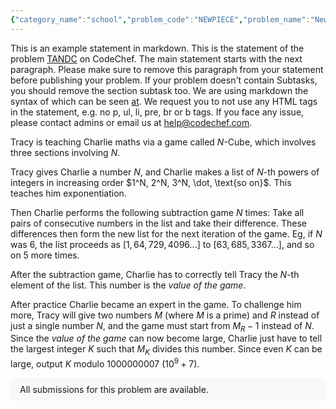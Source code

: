 ```yaml
---
{"category_name":"school","problem_code":"NEWPIECE","problem_name":"New Piece","problemComponents":{"constraints":"- $1 \\leq T \\leq 5000$\n- $1 \\leq A,B,P,Q \\leq 8$\n","constraintsState":true,"subtasks":"","subtasksState":false,"inputFormat":"- The first line of input contains a single integer $T$ denoting the number of test cases. The description of the test cases follows.\n- Each test case consists of a single line of input, containing four space-separated integers $A, B, P, Q$.\n","inputFormatState":true,"outputFormat":"For each test case, output a single line containing one integer - the minimum number of moves taken by the new piece to reach $(P, Q)$ from $(A, B)$.\n","outputFormatState":true,"sampleTestCases":{"0":{"id":1,"input":"3\n1 1 8 8\n5 7 5 8\n3 3 3 3\n","output":"2\n1\n0\n","explanation":"**Test Case $1$:** $(1,1)$ and $(8,8)$ have the same color, so Chef cannot move the new piece in $1$ move. Chef can first move the piece from $(1,1)$ to $(8,1)$ and then from $(8,1)$ to $(8,8)$, thus taking $2$ moves.\n\n**Test Case $2$:** $(5,7)$ and $(5,8)$ have different colors, so Chef can move the piece from $(5,7)$ to $(5,8)$ in $1$ move.","isDeleted":false}}},"video_editorial_url":"https://youtu.be/zzdtC_pKyAo","languages_supported":{"0":"CPP14","1":"C","2":"JAVA","3":"PYTH 3.6","4":"CPP17","5":"PYTH","6":"PYP3","7":"CS2","8":"ADA","9":"PYPY","10":"TEXT","11":"PAS fpc","12":"NODEJS","13":"RUBY","14":"PHP","15":"GO","16":"HASK","17":"TCL","18":"PERL","19":"SCALA","20":"LUA","21":"kotlin","22":"BASH","23":"JS","24":"LISP sbcl","25":"rust","26":"PAS gpc","27":"BF","28":"CLOJ","29":"R","30":"D","31":"CAML","32":"FORT","33":"ASM","34":"swift","35":"FS","36":"WSPC","37":"LISP clisp","38":"SQL","39":"SCM guile","40":"PERL6","41":"ERL","42":"CLPS","43":"ICK","44":"NICE","45":"PRLG","46":"ICON","47":"COB","48":"SCM chicken","49":"PIKE","50":"SCM qobi","51":"ST","52":"SQLQ","53":"NEM"},"max_timelimit":0.5,"source_sizelimit":50000,"problem_author":"utkarsh_adm","problem_tester":"","date_added":"15-11-2021","tags":{"0":"cakewalk","1":"cakewalk","2":"cakewalk","3":"start17","4":"start17","5":"start17","6":"utkarsh_adm"},"problem_difficulty_level":"Unavailable","best_tag":"","editorial_url":"https://discuss.codechef.com/problems/NEWPIECE","time":{"view_start_date":1637170200,"submit_start_date":1637170200,"visible_start_date":1637170200,"end_date":1735669800},"is_direct_submittable":false,"problemDiscussURL":"https://discuss.codechef.com/search?q=NEWPIECE","is_proctored":false,"visitedContests":{},"layout":"problem"}
---
```

This is an example statement in markdown. This is the statement of the problem [TANDC](https://codechef.com/problems/TANDC) on CodeChef. The main statement starts with the next paragraph. Please make sure to remove this paragraph from your statement before publishing your problem. If your problem doesn't contain Subtasks, you should remove the section subtask too. We are using markdown the syntax of which can be seen [at](https://github.com/showdownjs/showdown/wiki/Showdown's-Markdown-syntax). We request you to not use any HTML tags in the statement, e.g. no p, ul, li, pre, br or b tags. If you face any issue, please contact admins or email us at help@codechef.com.

Tracy is teaching Charlie maths via a game called $N$-Cube, which involves three sections involving $N$.

Tracy gives Charlie a number $N$, and Charlie makes a list of $N$-th powers of integers in increasing order $1^N, 2^N, 3^N, \dot, \text{so on}$. This teaches him exponentiation.

Then Charlie performs the following subtraction game $N$ times: Take all pairs of consecutive numbers in the list and take their difference. These differences then form the new list for the next iteration of the game. Eg, if $N$ was 6, the list proceeds as $[1, 64, 729, 4096 ... ]$ to $[63, 685, 3367 ...]$, and so on $5$ more times.

After the subtraction game, Charlie has to correctly tell Tracy the $N$-th element of the list. This number is the *value of the game*.

After practice Charlie became an expert in the game. To challenge him more, Tracy will give two numbers $M$ (where $M$ is a prime) and $R$ instead of just a single number $N$, and the game must start from $M_R - 1$ instead of $N$. Since the *value of the game* can now become large, Charlie just have to tell the largest integer $K$ such that $M_K$ divides this number. Since even $K$ can be large, output $K$ modulo 1000000007 ($10^9 + 7$).

<aside style='background: #f8f8f8;padding: 10px 15px;'><div>All submissions for this problem are available.</div></aside>